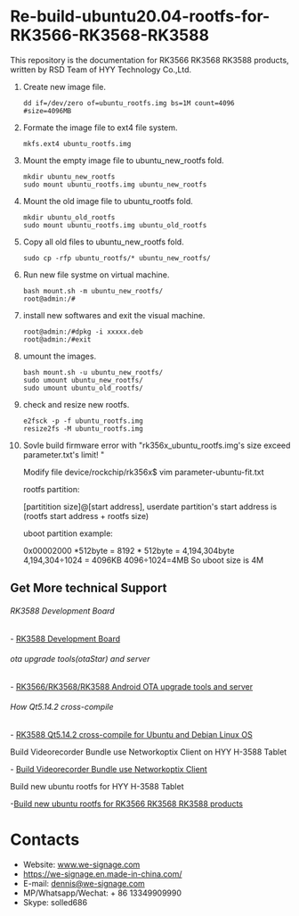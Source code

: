 # Re-build-ubuntu20.04-rootfs-for-RK3566-RK3568-RK3588
This repository is the documentation for RK3566 RK3568 RK3588 products, written by RSD Team of HYY Technology Co.,Ltd.



1. Create new image file.

   ```shell
   dd if=/dev/zero of=ubuntu_rootfs.img bs=1M count=4096 		#size=4096MB
   ```

2. Formate the image file to ext4 file system.

   ```shell
   mkfs.ext4 ubuntu_rootfs.img
   ```

3. Mount the empty image file to ubuntu_new_rootfs fold.

   ```shell
   mkdir ubuntu_new_rootfs
   sudo mount ubuntu_rootfs.img ubuntu_new_rootfs
   ```

4. Mount the old image file to ubuntu_rootfs fold.

   ```shell
   mkdir ubuntu_old_rootfs
   sudo mount ubuntu_rootfs.img ubuntu_old_rootfs
   ```

5. Copy all old files to ubuntu_new_rootfs fold.

   ```shell
   sudo cp -rfp ubuntu_rootfs/* ubuntu_new_rootfs/
   ```

6. Run new file systme on virtual machine.

   ````shell
   bash mount.sh -m ubuntu_new_rootfs/
   root@admin:/#
   ````

7. install new softwares and exit the visual machine.

   ````shell
   root@admin:/#dpkg -i xxxxx.deb
   root@admin:/#exit
   ````

8. umount the images.

   ````shell
   bash mount.sh -u ubuntu_new_rootfs/
   sudo umount ubuntu_new_rootfs/
   sudo umount ubuntu_old_rootfs/
   ````

9. check and resize new rootfs.

   ````shell
   e2fsck -p -f ubuntu_rootfs.img
   resize2fs -M ubuntu_rootfs.img
   ````

10. Sovle build firmware error with  "rk356x_ubuntu_rootfs.img's size exceed parameter.txt's limit! "

    Modify file device/rockchip/rk356x$ vim parameter-ubuntu-fit.txt

    rootfs partition:  	

    [partitition size]@[start address], userdate partition's start address is (rootfs start address + rootfs size)

    uboot partition example: 

    0x00002000 *512byte = 8192 * 512byte = 4,194,304byte 4,194,304÷1024 = 4096KB  4096÷1024=4MB  So uboot size is 4M



## Get More technical Support

###### RK3588 Development Board

\- [RK3588 Development Board](https://github.com/industrialtablet/RK3588-Development-Board)

###### ota upgrade tools(otaStar) and server

\- [RK3566/RK3568/RK3588 Android OTA upgrade tools and server](https://github.com/tablet-pc/otastar)

###### How Qt5.14.2 cross-compile

\- [RK3588 Qt5.14.2 cross-compile for Ubuntu and Debian Linux OS](https://github.com/pengyixing/qt-everywhere-src-5.14.2-cross-compile-for-RK3566-RK3568-RK3588)

Build Videorecorder Bundle use Networkoptix Client on HYY H-3588 Tablet

\- [Build Videorecorder Bundle use Networkoptix Client](https://github.com/industrialtablet/Build-Videorecorder-Bundle-use-Networkoptix-Client-on-HYY-RK3566-Tablet)

Build new ubuntu rootfs for HYY H-3588 Tablet

-[Build new ubuntu rootfs for RK3566 RK3568 RK3588 products](https://github.com/industrialtablet/Re-build-ubuntu20.04-rootfs-for-RK3566-RK3568-RK3588)

# Contacts

- Website: www.we-signage.com
- https://we-signage.en.made-in-china.com/
- E-mail: dennis@we-signage.com
- MP/Whatsapp/Wechat: + 86 13349909990
- Skype: solled686
